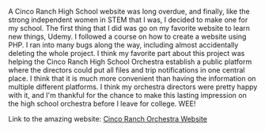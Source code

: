 A Cinco Ranch High School website was long overdue, and finally, like the strong independent women in STEM that I was, I decided to make one for my school. The first thing that I did was go on my favorite website to learn new things, Udemy. I followed a course on how to create a website using PHP. I ran into many bugs along the way, including almost accidentally deleting the whole project. I think my favorite part about this project was helping the Cinco Ranch High School Orchestra establish a public platform where the directors could put all files and trip notifications in one central place. I think that it is much more convenient than having the information on multiple different platforms. I think my orchestra directors were pretty happy with it, and I'm thankful for the chance to make this lasting impression on the high school orchestra before I leave for college. WEE! 

Link to the amazing website: [Cinco Ranch Orchestra Website](https://crhsorchestra.org/)
